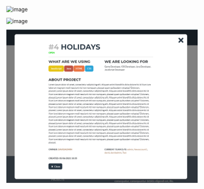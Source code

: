 ![image](https://user-images.githubusercontent.com/78478071/167705890-ce49e752-6cf8-4603-9250-22ad897f2b55.png)

![image](https://user-images.githubusercontent.com/78478071/167706044-9c1882f3-2f35-408e-b96f-83ee775d65e2.png)

![Screenshot](./cyberbox/projects/templates/preview2.png)
